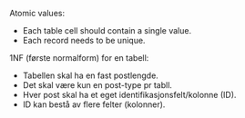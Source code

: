 
Atomic values:
-   Each table cell should contain a single value.
-   Each record needs to be unique.


1NF (første normalform) for en tabell:
- Tabellen skal ha en fast postlengde.
- Det skal være kun en post-type pr tabll.
- Hver post skal ha et eget identifikasjonsfelt/kolonne (ID).
- ID kan bestå av flere felter (kolonner).